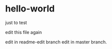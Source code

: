 # hello-world
just to test

edit this file again

edit in readme-edit branch
edit in master branch.
